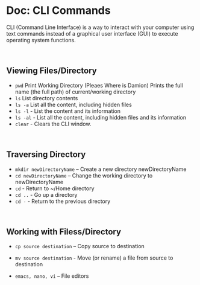 # Doc: CLI Commands
CLI (Command Line Interface) is a way to interact with your computer using text commands instead of a graphical user interface (GUI) to execute operating system functions.

<br>

## Viewing Files/Directory
* `pwd` Print Working Directory (Pleaes Where is Damion) Prints the full name (the full path) of current/working directory
* `ls` List directory contents
* `ls -a` List all the content, including hidden files
* `ls -l` - List the content and its information
* `ls -al` - List all the content, including hidden files and its information
* `clear` - Clears the CLI window.

<br>

## Traversing Directory
* `mkdir newDirectoryName` – Create a new directory newDirectoryName
* `cd newDirectoryName` – Change the working directory to newDirectoryName
* `cd` - Return to ~/Home directory
* `cd ..` - Go up a directory
* `cd -` - Return to the previous directory

<br>

## Working with Filess/Directory

* `cp source destination` – Copy source to destination
* `mv source destination` - Move (or rename) a file from source to destination


* `emacs, nano, vi` – File editors